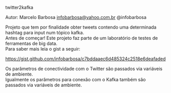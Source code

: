 twitter2kafka

Autor: Marcelo Barbosa <infobarbosa@yahoo.com.br> @infobarbosa

Projeto que tem por finalidade obter tweets contendo uma determinada hashtag para input num tópico kafka.<br/>
Antes de começar! Este projeto faz parte de um laboratório de testes de ferramentas de big data.<br/>
Para saber mais leia o gist a seguir:

https://gist.github.com/infobarbosa/c7bddaaec6d485324c2518e6deafaded

Os parâmetros de conectividade com o Twitter são passados via variáveis de ambiente.<br/>
Igualmente os parâmetros para conexão com o Kafka também são passados via variáveis de ambiente.<br/>

